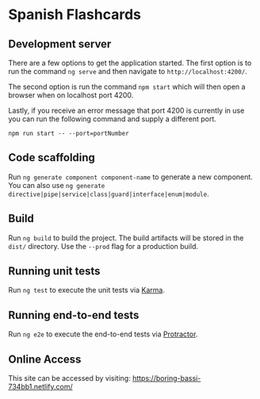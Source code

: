 # Spanish Flashcards

## Development server

There are a few options to get the application started. The first option is to run the command `ng serve` and then navigate to `http://localhost:4200/`.

The second option is run the command `npm start` which will then open a browser when on localhost port 4200.

Lastly, if you receive an error message that port 4200 is currently in use you can run the following command and supply a different port.

`npm run start -- --port=portNumber`

## Code scaffolding

Run `ng generate component component-name` to generate a new component. You can also use `ng generate directive|pipe|service|class|guard|interface|enum|module`.

## Build

Run `ng build` to build the project. The build artifacts will be stored in the `dist/` directory. Use the `--prod` flag for a production build.

## Running unit tests

Run `ng test` to execute the unit tests via [Karma](https://karma-runner.github.io).

## Running end-to-end tests

Run `ng e2e` to execute the end-to-end tests via [Protractor](http://www.protractortest.org/).

## Online Access

This site can be accessed by visiting: https://boring-bassi-734bb1.netlify.com/
